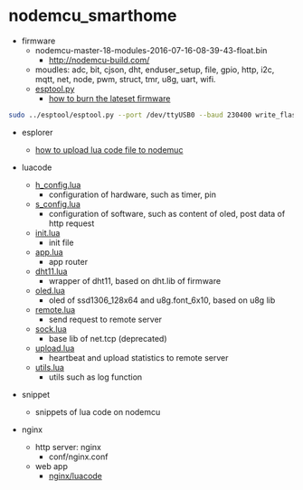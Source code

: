 # nodemcu_smarthome

* firmware
	* nodemcu-master-18-modules-2016-07-16-08-39-43-float.bin
		* http://nodemcu-build.com/
	* moudles: adc, bit, cjson, dht, enduser_setup, file, gpio, http, i2c, mqtt, net, node, pwm, struct, tmr, u8g, uart, wifi.
	* [esptool.py](https://github.com/themadinventor/esptool)
		* [how to burn the lateset firmware](http://tinylab.org/nodemcu-kickstart/)

```bash
sudo ../esptool/esptool.py --port /dev/ttyUSB0 --baud 230400 write_flash -fm dio -fs 32m -ff 40m 0x00000 ./pre_build/latest/nodemcu_latest.bin
```

* esplorer
	* [how to upload lua code file to nodemuc](https://github.com/4refr0nt/ESPlorer)

* luacode
	* [h_config.lua](luacode/h_config.lua)
		* configuration of hardware, such as timer, pin
	* [s_config.lua](luacode/s_config.lua)
		* configuration of software, such as content of oled, post data of http request
	* [init.lua](luacode/init.lua)
		* init file
	* [app.lua](luacode/app.lua)
		* app router
	* [dht11.lua](luacode/dht11.lua)
		* wrapper of dht11, based on dht.lib of firmware
	* [oled.lua](luacode/oled.lua)
		* oled of ssd1306_128x64 and u8g.font_6x10, based on u8g lib
	* [remote.lua](luacode/remote.lua)
		* send request to remote server
	* [sock.lua](luacode/sock.lua)
		* base lib of net.tcp (deprecated) 
	* [upload.lua](luacode/upload.lua)
		* heartbeat and upload statistics to remote server
	* [utils.lua](luacode/utils.lua)
		* utils such as log function

* snippet
	* snippets of lua code on nodemcu

* nginx
	* http server: nginx
		* conf/nginx.conf
	* web app
		* [nginx/luacode](nginx/luacode)

